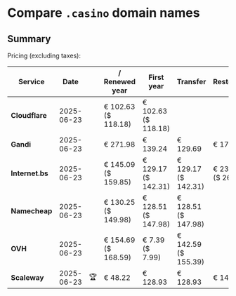 # Compare `.casino` domain names

## Summary

Pricing (excluding taxes):

| Service | Date |  | / Renewed year | First year | Transfer | Restoration |
|--|--|--|--|--|--|--|
| **Cloudflare** | 2025-06-23 |  | € 102.63<br>($ 118.18) | € 102.63<br>($ 118.18) |  |  |
| **Gandi** | 2025-06-23 |  | € 271.98 | € 139.24 | € 129.69 | € 173.25 |
| **Internet.bs** | 2025-06-23 |  | € 145.09<br>($ 159.85) | € 129.17<br>($ 142.31) | € 129.17<br>($ 142.31) | € 236.95<br>($ 261.05) |
| **Namecheap** | 2025-06-23 |  | € 130.25<br>($ 149.98) | € 128.51<br>($ 147.98) | € 128.51<br>($ 147.98) |  |
| **OVH** | 2025-06-23 |  | € 154.69<br>($ 168.59) | € 7.39<br>($ 7.99) | € 142.59<br>($ 155.39) |  |
| **Scaleway** | 2025-06-23 | 🏆 | € 48.22 | € 128.93 | € 128.93 | € 143.81 |
